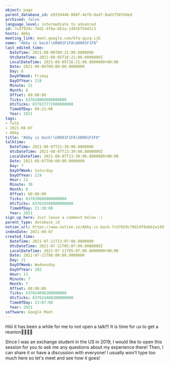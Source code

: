 ```yaml
---
object: page
parent_database_id: e9339446-880f-4ef0-8ad7-8ad1f507dded
archived: false
language_level: intermediate to advanced
id: 7cd7929c-78d1-4f8a-bb2a-14916f54d1c3
hosts: Abby
meeting_link: meet.google.com/bfa-qyzq-ijb
name: "Abby is back!\U0001F1FA\U0001F1F8"
last_edited_time:
  DateTime: 2021-08-06T00:21:00.0000000
  UtcDateTime: 2021-08-05T16:21:00.0000000Z
  LocalDateTime: 2021-08-05T16:21:00.0000000+00:00
  Date: 2021-08-06T00:00:00.0000000
  Day: 6
  DayOfWeek: Friday
  DayOfYear: 218
  Minute: 21
  Month: 8
  Offset: 08:00:00
  Ticks: 637638060600000000
  UtcTicks: 637637772600000000
  TimeOfDay: 00:21:00
  Year: 2021
tags:
- Talk
- 2021-08-07
- Abby
title: "Abby is back!\U0001F1FA\U0001F1F8"
talktime:
  DateTime: 2021-08-07T21:30:00.0000000
  UtcDateTime: 2021-08-07T13:30:00.0000000Z
  LocalDateTime: 2021-08-07T13:30:00.0000000+00:00
  Date: 2021-08-07T00:00:00.0000000
  Day: 7
  DayOfWeek: Saturday
  DayOfYear: 219
  Hour: 21
  Minute: 30
  Month: 8
  Offset: 08:00:00
  Ticks: 637639686000000000
  UtcTicks: 637639398000000000
  TimeOfDay: 21:30:00
  Year: 2021
sign_up_here: Just leave a comment below :)
parent_type: database_id
notion_url: https://www.notion.so/Abby-is-back-7cd7929c78d14f8abb2a14916f54d1c3
indexDate: 2021-08-07
created_time:
  DateTime: 2021-07-21T13:07:00.0000000
  UtcDateTime: 2021-07-21T05:07:00.0000000Z
  LocalDateTime: 2021-07-21T05:07:00.0000000+00:00
  Date: 2021-07-21T00:00:00.0000000
  Day: 21
  DayOfWeek: Wednesday
  DayOfYear: 202
  Hour: 13
  Minute: 7
  Month: 7
  Offset: 08:00:00
  Ticks: 637624696200000000
  UtcTicks: 637624408200000000
  TimeOfDay: 13:07:00
  Year: 2021
software: Google Meet
---
```


Hiiii it has been a while for me to not open a talk!!!
It is time for us to get a reunion🥰🥰👌🏻

Since I was an exchange student in the US in 2019, I would like to open this session for you to ask me any questions about my experience there! Then, I can share it or have a discussion with everyone! I usually won't type too much here so let's meet and see how it goes!







